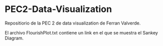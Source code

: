 # PEC2-Data-Visualization
Repositiorio de la PEC 2 de data visualization de Ferran Valverde.

El archivo FlourishPlot.txt contiene un link en el que se muestra el Sankey Diagram.
